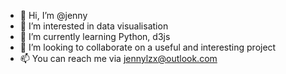 - 👋 Hi, I’m @jenny
- 👀 I’m interested in data visualisation
- 🌱 I’m currently learning Python, d3js
- 💞️ I’m looking to collaborate on a useful and interesting project
- 📫 You can reach me via jennylzx@outlook.com

<!---
jennylzx/jennylzx is a ✨ special ✨ repository because its `README.md` (this file) appears on your GitHub profile.
You can click the Preview link to take a look at your changes.
--->
